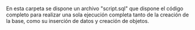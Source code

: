 En esta carpeta se dispone un archivo "script.sql" que dispone el código completo para realizar una sola ejecución completa tanto de la creación de la base, como su inserción de datos y creación de objetos.
